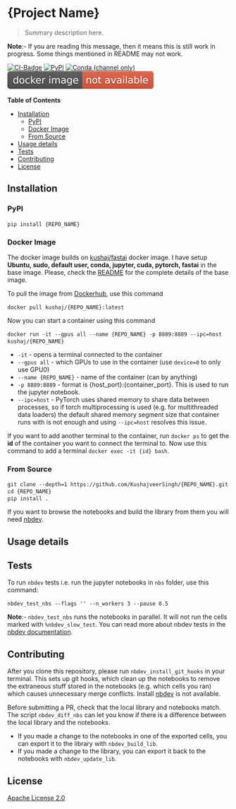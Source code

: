 # {Project Name}
> Summary description here.


**Note**:- If you are reading this message, then it means this is still work in progress. Some things mentioned in README may not work.

[![CI-Badge](https://github.com/KushajveerSingh/{REPO_NAME}/workflows/CI/badge.svg)](https://github.com/KushajveerSingh/{REPO_NAME}/actions?query=workflow%3ACI) [![PyPI](https://img.shields.io/pypi/v/{REPO_NAME}?color=blue&label=pypi%20version)](https://pypi.org/project/{REPO_NAME}/#description) [![Conda (channel only)](https://img.shields.io/conda/vn/kushajveersingh/{REPO_NAME}?color=seagreen&label=conda%20version)](https://anaconda.org/kushajveersingh/{REPO_NAME}) [![Docker](https://raw.githubusercontent.com/KushajveerSingh/nbdev_template/master/docs/images/docker%20image-not%20available-red.svg)](https://hub.docker.com/repository/docker/kushaj/{REPO_NAME})

<!-- START doctoc generated TOC please keep comment here to allow auto update -->
<!-- DON'T EDIT THIS SECTION, INSTEAD RE-RUN doctoc TO UPDATE -->
**Table of Contents**

- [Installation](#installation)
  - [PyPI](#pypi)
  - [Docker Image](#docker-image)
  - [From Source](#from-source)
- [Usage details](#usage-details)
- [Tests](#tests)
- [Contributing](#contributing)
- [License](#license)

<!-- END doctoc generated TOC please keep comment here to allow auto update -->

## Installation

### PyPI
```
pip install {REPO_NAME}
```

### Docker Image
The docker image builds on [kushaj/fastai](https://hub.docker.com/repository/docker/kushaj/fastai) docker image. I have setup **Ubuntu, sudo, default user, conda, jupyter, cuda, pytorch, fastai** in the base image. Please, check the [README](https://hub.docker.com/repository/docker/kushaj/fastai/) for the complete details of the base image.

To pull the image from [Dockerhub](https://hub.docker.com/repository/docker/kushaj/{REPO_NAME}), use this command
```
docker pull kushaj/{REPO_NAME}:latest
```

Now you can start a container using this command
```
docker run -it --gpus all --name {REPO_NAME} -p 8889:8889 --ipc=host kushaj/{REPO_NAME}
```

* `-it` - opens a terminal connected to the container
* `--gpus all` - which GPUs to use in the container (use `device=0` to only use GPU0)
* `--name {REPO_NAME}` - name of the container (can by anything)
* `-p 8889:8889` - format is {host_port}:{container_port}. This is used to run the jupyter notebook. 
* `--ipc=host` - PyTorch uses shared memory to share data between processes, so if torch multiprocessing is used (e.g. for multithreaded data loaders) the default shared memory segment size that container runs with is not enough and using `--ipc=host` resolves this issue.

If you want to add another terminal to the container, run `docker ps` to get the **id** of the container you want to connect the terminal to. Now use this command to add a terminal `docker exec -it {id} bash`.

### From Source
```
git clone --depth=1 https://github.com/KushajveerSingh/{REPO_NAME}.git
cd {REPO_NAME}
pip install .
```

If you want to browse the notebooks and build the library from them you will need [nbdev](https://nbdev.fast.ai/).

## Usage details

## Tests
To run `nbdev` tests i.e. run the jupyter notebooks in `nbs` folder, use this command:
```
nbdev_test_nbs --flags '' --n_workers 3 --pause 0.5
```

**Note**:- `nbdev_test_nbs` runs the notebooks in parallel. It will not run the cells marked with `%nbdev_slow_test`. You can read more about nbdev tests in the [nbdev documentation](https://nbdev.fast.ai/test.html).

## Contributing
After you clone this repository, please run `nbdev_install_git_hooks` in your terminal. This sets up git hooks, which clean up the notebooks to remove the extraneous stuff stored in the notebooks (e.g. which cells you ran) which causes unnecessary merge conflicts. Install [nbdev](https://github.com/fastai/nbdev) is not available.

Before submitting a PR, check that the local library and notebooks match. The script `nbdev_diff_nbs` can let you know if there is a difference between the local library and the notebooks.
* If you made a change to the notebooks in one of the exported cells, you can export it to the library with `nbdev_build_lib`.
* If you made a change to the library, you can export it back to the notebooks with `nbdev_update_lib`.

## License
[Apache License 2.0](LICENSE)
